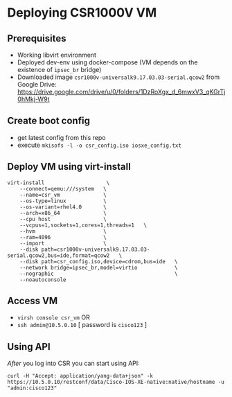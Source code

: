 # Deploying CSR1000V VM

## Prerequisites

- Working libvirt environment
- Deployed dev-env using docker-compose (VM depends on the existence of `ipsec_br` bridge)
- Downloaded image `csr1000v-universalk9.17.03.03-serial.qcow2` from Google Drive:
<https://drive.google.com/drive/u/0/folders/1DzRoXgx_d_6mwxV3_qKGrTj0hMkj-W9t>

## Create boot config

- get latest config from this repo
- execute `mkisofs -l -o csr_config.iso iosxe_config.txt`

## Deploy VM using virt-install

    virt-install                    \
        --connect=qemu:///system   \
        --name=csr_vm              \
        --os-type=linux            \
        --os-variant=rhel4.0       \
        --arch=x86_64              \
        --cpu host                 \
        --vcpus=1,sockets=1,cores=1,threads=1   \
        --hvm                      \
        --ram=4096                 \
        --import                   \
        --disk path=csr1000v-universalk9.17.03.03-serial.qcow2,bus=ide,format=qcow2   \
        --disk path=csr_config.iso,device=cdrom,bus=ide   \
        --network bridge=ipsec_br,model=virtio            \
        --nographic                                       \
        --noautoconsole

## Access VM

- `virsh console csr_vm` OR
- `ssh admin@10.5.0.10` [ password is `cisco123` ]

## Using API

*After* you log into CSR you can start using API:

`curl -H "Accept: application/yang-data+json" -k https://10.5.0.10/restconf/data/Cisco-IOS-XE-native:native/hostname -u "admin:cisco123"`
